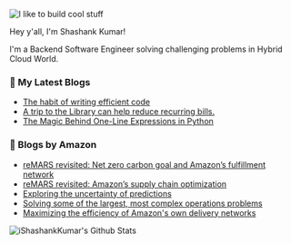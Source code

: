 ![I like to build cool stuff](https://res.cloudinary.com/dt8g3rhcy/image/upload/v1595929574/i_like_to_build_cool_shit._1_nzbwjh.png)

Hey y'all, I'm Shashank Kumar! 

I'm a Backend Software Engineer solving challenging problems in Hybrid Cloud World.

### 📕 My Latest Blogs
<!-- BLOG-POST-LIST:START -->
- [The habit of writing efficient code](https://medium.com/@ishashankkumar/the-habit-of-writing-efficient-code-153b05f04269?source=rss-d24dda280d5f------2)
- [A trip to the Library can help reduce recurring bills.](https://medium.com/swlh/a-trip-to-the-library-can-help-reduce-recurring-bills-23bca495cdf5?source=rss-d24dda280d5f------2)
- [The Magic Behind One-Line Expressions in Python](https://medium.com/swlh/the-magic-behind-one-line-expressions-in-python-816c10180c5c?source=rss-d24dda280d5f------2)
<!-- BLOG-POST-LIST:END -->

### 📕 Blogs by Amazon
<!-- AMAZON-BLOG-POST-LIST:START -->
- [reMARS revisited: Net zero carbon goal and Amazon’s fulfillment network](https://www.amazon.science/latest-news/remars-revisited-net-zero-carbon-goal-and-amazons-fulfillment-network)
- [reMARS revisited: Amazon’s supply chain optimization](https://www.amazon.science/latest-news/remars-revisited-amazons-supply-chain-optimization)
- [Exploring the uncertainty of predictions](https://www.amazon.science/latest-news/amazon-scholar-tatevik-sekhposyan-exploring-the-uncertainty-of-predictions)
- [Solving some of the largest, most complex operations problems](https://www.amazon.science/latest-news/solving-some-of-the-largest-most-complex-operations-problems)
- [Maximizing the efficiency of Amazon&#39;s own delivery networks](https://www.amazon.science/blog/maximizing-the-efficiency-of-amazons-own-delivery-networks)
<!-- AMAZON-BLOG-POST-LIST:END -->



<img align="center" alt="iShashankKumar's Github Stats" src="https://github-readme-stats.vercel.app/api?username=ishashankkumar&show_icons=true&hide_border=true" />
